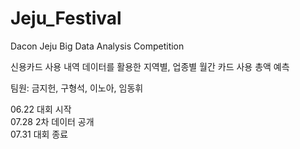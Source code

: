 # Jeju_Festival
Dacon Jeju Big Data Analysis Competition

신용카드 사용 내역 데이터를 활용한 지역별, 업종별 월간 카드 사용 총액 예측

팀원: 금지헌, 구형석, 이노아, 임동휘

06.22 대회 시작  
07.28 2차 데이터 공개  
07.31 대회 종료
